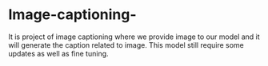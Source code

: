 # Image-captioning-
It is project of image captioning where we provide image to our model and it will generate the caption related to image.
This model still require some updates as well as fine tuning.
